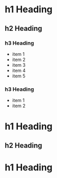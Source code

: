 # h1 Heading

## h2 Heading

### h3 Heading

- item 1
- item 2
- item 3
- item 4
- item 5

### h3 Heading

- item 1
- item 2

# h1 Heading

## h2 Heading

# h1 Heading
